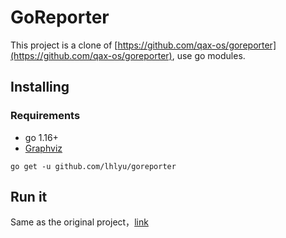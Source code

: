 # GoReporter

This project is a clone of [https://github.com/qax-os/goreporter](https://github.com/qax-os/goreporter), use go modules.

## Installing

### Requirements

- go 1.16+
- [Graphviz](http://www.graphviz.org/download/)

`go get -u github.com/lhlyu/goreporter`

## Run it

Same as the original project，[link](https://github.com/qax-os/goreporter#run-it)

